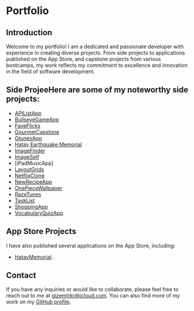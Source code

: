 # Portfolio

## Introduction

Welcome to my portfolio! I am a dedicated and passionate developer with experience in creating diverse projects. From side projects to applications published on the App Store, and capstone projects from various bootcamps, my work reflects my commitment to excellence and innovation in the field of software development.

## Side ProjeeHere are some of my noteworthy side projects:

- [APIListApp](https://github.com/gizemturker/Portfolio/tree/main/APIListApp)
- [BullseyeGameApp](https://github.com/gizemturker/Portfolio/tree/main/BullseyeGameApp)
- [FaveFlicks](https://github.com/gizemturker/Portfolio/tree/main/FaveFlicks)
- [GourmetCapstone](https://github.com/gizemturker/Portfolio/tree/main/Gourmet-Capstone)
- [GtunesApp](https://github.com/gizemturker/Portfolio/tree/main/GTunesApp)
- [Hatay Earthquake Memorial](https://github.com/gizemturker/Portfolio/tree/main/HatayEarthquakeMemorial)
- [ImageFinder](https://github.com/gizemturker/Portfolio/tree/main/ImageFinder)
- [ImageSelf](https://github.com/gizemturker/Portfolio/tree/main/ImageSelf)
- [iPadMusicApp]
- [LayoutGrids](https://github.com/gizemturker/Portfolio/tree/main/LayoutGrids%20)
- [NetflixClone](https://github.com/gizemturker/Portfolio/tree/main/Netflix%20Clone)
- [NewRecipeApp](https://github.com/gizemturker/Portfolio/tree/main/NewRwcipeApp)
- [OnePieceWallpaper](https://github.com/gizemturker/Portfolio/tree/main/OnePieceWalpaper)
- [RazeTunes](https://github.com/gizemturker/Portfolio/tree/main/RazeTunes)
- [TaskList](https://github.com/gizemturker/Portfolio/tree/main/TaskList)
- [ShoppingApp](https://github.com/gizemturker/Portfolio/tree/main/TurkerShopCrush)
- [VocabularyQuizApp](https://github.com/gizemturker/Portfolio/tree/main/VocabularyQuizApp)

## App Store Projects

I have also published several applications on the App Store, including:

- [HatayMemorial](https://apps.apple.com/tr/app/hatay-memorial/id6448480507) .


## Contact

If you have any inquiries or would like to collaborate, please feel free to reach out to me at [gizemtrkr@icloud.com](mailto:your-email@example.com). You can also find more of my work on my [GitHub profile](https://github.com/gizemturker).

